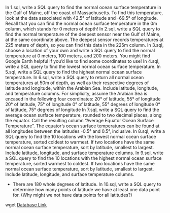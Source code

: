 In 1.sql, write a SQL query to find the normal ocean surface temperature in the Gulf of Maine, off the coast of Massachusetts. To find this temperature, look at the data associated with 42.5° of latitude and -69.5° of longitude.
    Recall that you can find the normal ocean surface temperature in the 0m column, which stands for 0 meters of depth!
In 2.sql, write a SQL query to find the normal temperature of the deepest sensor near the Gulf of Maine, at the same coordinate above.
    The deepest sensor records temperatures at 225 meters of depth, so you can find this data in the 225m column.
In 3.sql, choose a location of your own and write a SQL query to find the normal temperature at 0 meters, 100 meters, and 200 meters. You might find Google Earth helpful if you’d like to find some coordinates to use!
In 4.sql, write a SQL query to find the lowest normal ocean surface temperature.
In 5.sql, write a SQL query to find the highest normal ocean surface temperature.
In 6.sql, write a SQL query to return all normal ocean temperatures at 50m of depth, as well as their respective degrees of latitude and longitude, within the Arabian Sea. Include latitude, longitude, and temperature columns. For simplicity, assume the Arabian Sea is encased in the following four coordinates:
    20° of latitude, 55° of longitude
    20° of latitude, 75° of longitude
    0° of latitude, 55° degrees of longitude
    0° of latitude, 75° degrees of longitude
In 7.sql, write a SQL query to find the average ocean surface temperature, rounded to two decimal places, along the equator. Call the resulting column “Average Equator Ocean Surface Temperature”.
    The equator’s ocean surface temperatures can be found at all longitudes between the latitudes -0.5° and 0.5°, inclusive.
In 8.sql, write a SQL query to find the 10 locations with the lowest normal ocean surface temperature, sorted coldest to warmest. If two locations have the same normal ocean surface temperature, sort by latitude, smallest to largest. Include latitude, longitude, and surface temperature columns.
In 9.sql, write a SQL query to find the 10 locations with the highest normal ocean surface temperature, sorted warmest to coldest. If two locations have the same normal ocean surface temperature, sort by latitude, smallest to largest. Include latitude, longitude, and surface temperature columns.

* There are 180 whole degrees of latitude. In 10.sql, write a SQL query to determine how many points of latitude we have at least one data point for. (Why might we not have data points for all latitudes?)


wget [Database Link]("https://cdn.cs50.net/sql/2024/x/psets/0/normals.zip")

